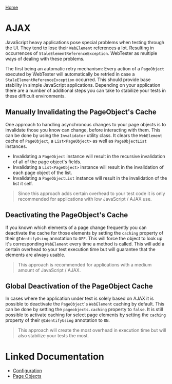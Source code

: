 [Home](../README.md)

# AJAX
JavaScript heavy applications pose special problems when testing through the UI. They tend to lose their `WebElement` 
references a lot. Resulting in occurrences of `StaleElementReferenceException`. WebTester as multiple ways of dealing with
these problems.

The first being an automatic retry mechanism: Every action of a `PageObject` executed by WebTester will automatically be 
retried in case a `StaleElementReferenceException` occurred. This should provide base stability in simple JavaScript 
applications. Depending on your application there are a number of additional steps you can take to stabilize your tests in
these difficult environments.
 
## Manually Invalidating the PageObject's Cache
One approach to handling asynchronous changes to your page objects is to invalidate those you know can change,
before interacting with them. This can be done by using the `Invalidator` utility class. It clears the `WebElement` cache 
of `PageObject`, a `List<PageObject>` as well as `PageObjectList` instances.

- Invalidating a `PageObject` instance will result in the recursive invalidation of all of the page object's fields.
- Invalidating a `List<PageObject>` instance will result in the invalidation of each page object of the list. 
- Invalidating a `PageObjectList` instance will result in the invalidation of the list it self.

> Since this approach adds certain overhead to your test code it is only recommended for applications with low JavaScript 
/ AJAX use.

## Deactivating the PageObject's Cache
If you known which elements of a page change frequently you can deactivate the cache for those elements by setting the 
`caching` property of their `@IdentifyUsing` annotation to `OFF`. This will force the object to look up it's corresponding
`WebElement` every time a method is called. This will add a certain overhead to your test execution time but will 
guarantee that the elements are always usable.

> This approach is recommended for applications with a medium amount of JavaScript / AJAX.

## Global Deactivation of the PageObject Cache
In cases where the application under test is solely based on AJAX it is possible to deactivate the `PageObject`'s 
`WebElement` caching by default. This can be done by setting the `pageobjects.caching` property to `false`. It is still 
possible to activate caching for select page elements by setting the `caching` property of their `@IdentifyUsing` 
annotation to `ON`.

> This approach will create the most overhead in execution time but will also stabilize your tests the most.

# Linked Documentation

- [Configuration](configuration.md)
- [Page Objects](page-object.md)
